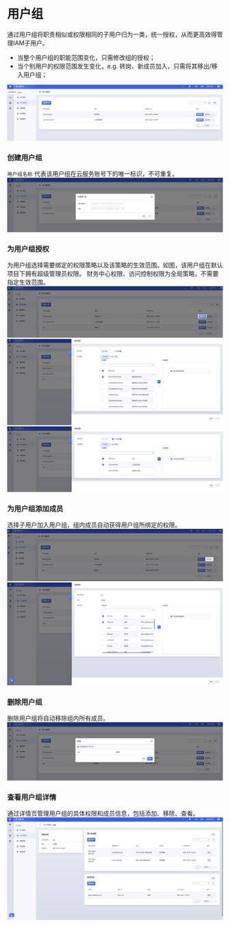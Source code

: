 

# 用户组

通过用户组将职责相似或权限相同的子用户归为一类，统一授权，从而更高效得管理IAM子用户。

- 当整个用户组的职能范围变化，只需修改组的授权；
- 当个别用户的权限范围发生变化，e.g. 转岗、新成员加入，只需将其移出/移入用户组；

![](/images/group/group_mainpage.png)

### 创建用户组

`用户组名称` 代表该用户组在云服务账号下的唯一标识，不可重复。
![](/images/group/group_create.png)

### 为用户组授权

为用户组选择需要绑定的权限策略以及该策略的生效范围。如图，该用户组在默认项目下拥有超级管理员权限。
财务中心权限、访问控制权限为全局策略，不需要指定生效范围。
![](/images/group/group_attach_policy.png)
![](/images/group/group_pick_a_project_policy.png)
![](/images/group/group_pick_a_global_policy.png)

### 为用户组添加成员

选择子用户加入用户组，组内成员自动获得用户组所绑定的权限。
![](/images/group/group_add_user.png)
![](/images/group/group_pick_a_user.png)

### 删除用户组

删除用户组将自动移除组内所有成员。
![](/images/group/group_delete.png)

### 查看用户组详情

通过详情页管理用户组的具体权限和成员信息，包括添加、移除、查看。
![](/images/group/group_more_info.png)
